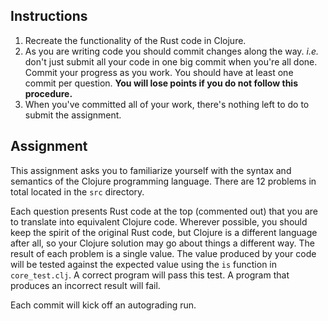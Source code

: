 ## Instructions

1. Recreate the functionality of the Rust code in Clojure.
2. As you are writing code you should commit changes along the way. *i.e.* don't just submit all your code in one big commit when you're all done. Commit your progress as you work. You should have at least one commit per question. **You will lose points if you do not follow this procedure.**
3. When you've committed all of your work, there's nothing left to do to submit the assignment.

## Assignment

This assignment asks you to familiarize yourself with the syntax and semantics of the Clojure programming language. There are 12 problems in total located in the `src` directory.

Each question presents Rust code at the top (commented out) that you are to translate into equivalent Clojure code. Wherever possible, you should keep the spirit of the original Rust code, but Clojure is a different language after all, so your Clojure solution may go about things a different way. The result of each problem is a single value. The value produced by your code will be tested against the expected value using the `is` function in `core_test.clj`. A correct program will pass this test. A program that produces an incorrect result will fail.

Each commit will kick off an autograding run.

